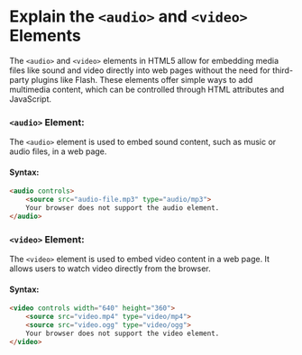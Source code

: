 # Explain the `<audio>` and `<video>` Elements

The `<audio>` and `<video>` elements in HTML5 allow for embedding media files like sound and video directly into web pages without the need for third-party plugins like Flash. These elements offer simple ways to add multimedia content, which can be controlled through HTML attributes and JavaScript.

### `<audio>` Element:
The `<audio>` element is used to embed sound content, such as music or audio files, in a web page.

#### Syntax:
```html
<audio controls>
    <source src="audio-file.mp3" type="audio/mp3">
    Your browser does not support the audio element.
</audio>

```
### `<video>` Element:
The `<video>` element is used to embed video content in a web page. It allows users to watch video directly from the browser.

#### Syntax:
```html
<video controls width="640" height="360">
    <source src="video.mp4" type="video/mp4">
    <source src="video.ogg" type="video/ogg">
    Your browser does not support the video element.
</video>


```
